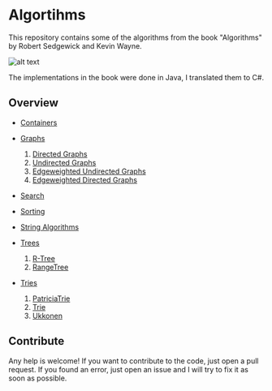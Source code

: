 # Algortihms

This repository contains some of the algorithms from the book "Algorithms" by Robert Sedgewick and Kevin Wayne.

![alt text](https://algs4.cs.princeton.edu/cover.png)

The implementations in the book were done in Java, I translated them to C#.

## Overview

* [Containers](https://github.com/PizzaServices/Algorithms/tree/master/Algorithms/Algorithms/Containers)
* [Graphs](https://github.com/PizzaServices/Algorithms/tree/master/Algorithms/Algorithms/Graphs)

  1. [Directed Graphs](https://github.com/PizzaServices/Algorithms/tree/master/Algorithms/Algorithms/Graphs/Directed)
  2. [Undirected Graphs](https://github.com/PizzaServices/Algorithms/tree/master/Algorithms/Algorithms/Graphs/Undirected)
  3.  [Edgeweighted Undirected Graphs](https://github.com/PizzaServices/Algorithms/tree/master/Algorithms/Algorithms/Graphs/EdgeWeighted)
  4. [Edgeweighted Directed Graphs](https://github.com/PizzaServices/Algorithms/tree/master/Algorithms/Algorithms/Graphs/EdgeWeightedDirected)

* [Search](https://github.com/PizzaServices/Algorithms/tree/master/Algorithms/Algorithms/Searching)

* [Sorting](https://github.com/PizzaServices/Algorithms/tree/master/Algorithms/Algorithms/Sorting)

* [String Algorithms](https://github.com/PizzaServices/Algorithms/tree/master/Algorithms/Algorithms/String)

* [Trees](https://github.com/PizzaServices/Algorithms/tree/master/Algorithms/Algorithms/Trees)

  1. [R-Tree](https://github.com/PizzaServices/Algorithms/tree/master/Algorithms/Algorithms/Trees/RTree)
  2. [RangeTree](https://github.com/PizzaServices/Algorithms/tree/master/Algorithms/Algorithms/Trees/RangeTree)

* [Tries](https://github.com/PizzaServices/Algorithms/tree/master/Algorithms/Algorithms/Tries)

  1. [PatriciaTrie](https://github.com/PizzaServices/Algorithms/tree/master/Algorithms/Algorithms/Tries/PatriciaTrie)
  2. [Trie](https://github.com/PizzaServices/Algorithms/tree/master/Algorithms/Algorithms/Tries/Trie)
  3. [Ukkonen](https://github.com/PizzaServices/Algorithms/tree/master/Algorithms/Algorithms/Tries/Ukkonen)

## Contribute

 Any help is welcome! If you want to contribute to the code, just open a pull request. If you found an error, just open an issue and I will try to fix it as soon as possible.
